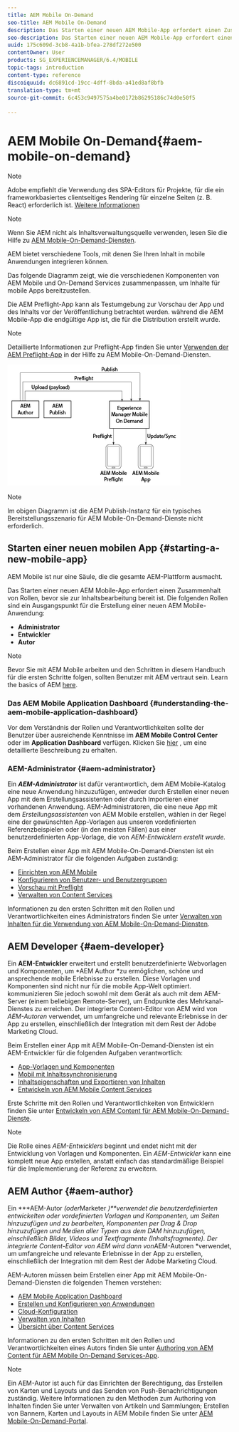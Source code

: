```yaml
---
title: AEM Mobile On-Demand
seo-title: AEM Mobile On-Demand
description: Das Starten einer neuen AEM Mobile-App erfordert einen Zusammenhalt von Rollen, bevor sie zur Inhaltsbearbeitung bereit ist. Folgen Sie dieser Seite, um mit den AEM Mobile-On-Demand-Diensten zu beginnen.
seo-description: Das Starten einer neuen AEM Mobile-App erfordert einen Zusammenhalt von Rollen, bevor sie zur Inhaltsbearbeitung bereit ist. Folgen Sie dieser Seite, um mit den AEM Mobile-On-Demand-Diensten zu beginnen.
uuid: 175c609d-3cb8-4a1b-bfea-278df272e500
contentOwner: User
products: SG_EXPERIENCEMANAGER/6.4/MOBILE
topic-tags: introduction
content-type: reference
discoiquuid: dc6891cd-19cc-4dff-8bda-a41ed8af8bfb
translation-type: tm+mt
source-git-commit: 6c453c9497575a4be0172b86295186c74d0e50f5

---
```



# AEM Mobile On-Demand{#aem-mobile-on-demand}

>[!NOTE]
>
>Adobe empfiehlt die Verwendung des SPA-Editors für Projekte, für die ein frameworkbasiertes clientseitiges Rendering für einzelne Seiten (z. B. React) erforderlich ist. [Weitere Informationen](/help/sites-developing/spa-overview.md)

>[!NOTE]
>
>Wenn Sie AEM nicht als Inhaltsverwaltungsquelle verwenden, lesen Sie die Hilfe zu [AEM Mobile-On-Demand-Diensten](https://helpx.adobe.com/digital-publishing-solution/topics.html).

AEM bietet verschiedene Tools, mit denen Sie Ihren Inhalt in mobile Anwendungen integrieren können.

Das folgende Diagramm zeigt, wie die verschiedenen Komponenten von AEM Mobile und On-Demand Services zusammenpassen, um Inhalte für mobile Apps bereitzustellen.

Die AEM Preflight-App kann als Testumgebung zur Vorschau der App und des Inhalts vor der Veröffentlichung betrachtet werden. während die AEM Mobile-App die endgültige App ist, die für die Distribution erstellt wurde.

>[!NOTE]
>
>Detaillierte Informationen zur Preflight-App finden Sie unter [Verwenden der AEM Preflight-App](https://helpx.adobe.com/digital-publishing-solution/help/preflight-app.html) in der Hilfe zu AEM Mobile-On-Demand-Diensten.

![chlimage_1-171](assets/chlimage_1-171.png)

>[!NOTE]
>
>Im obigen Diagramm ist die AEM Publish-Instanz für ein typisches Bereitstellungsszenario für AEM Mobile-On-Demand-Dienste nicht erforderlich.

## Starten einer neuen mobilen App {#starting-a-new-mobile-app}

AEM Mobile ist nur eine Säule, die die gesamte AEM-Plattform ausmacht.

Das Starten einer neuen AEM Mobile-App erfordert einen Zusammenhalt von Rollen, bevor sie zur Inhaltsbearbeitung bereit ist. Die folgenden Rollen sind ein Ausgangspunkt für die Erstellung einer neuen AEM Mobile-Anwendung:

* **Administrator**
* **Entwickler**
* **Autor**

>[!NOTE]
>
>Bevor Sie mit AEM Mobile arbeiten und den Schritten in diesem Handbuch für die ersten Schritte folgen, sollten Benutzer mit AEM vertraut sein. Learn the basics of AEM [here](/help/sites-deploying/deploy.md).

### Das AEM Mobile Application Dashboard {#understanding-the-aem-mobile-application-dashboard}

Vor dem Verständnis der Rollen und Verantwortlichkeiten sollte der Benutzer über ausreichende Kenntnisse im **AEM Mobile Control Center** oder im **Application Dashboard** verfügen. Klicken Sie [hier](/help/mobile/mobile-apps-ondemand-application-dashboard.md) , um eine detaillierte Beschreibung zu erhalten.

### AEM-Administrator {#aem-administrator}

Ein ***AEM-Administrator*** ist dafür verantwortlich, dem AEM Mobile-Katalog eine neue Anwendung hinzuzufügen, entweder durch Erstellen einer neuen App mit dem Erstellungsassistenten oder durch Importieren einer vorhandenen Anwendung. AEM-Administratoren, die eine neue App mit dem *Erstellungsassistenten* von AEM Mobile erstellen, wählen in der Regel eine der gewünschten App-Vorlagen aus unseren vordefinierten Referenzbeispielen oder (in den meisten Fällen) aus einer benutzerdefinierten App-Vorlage, die von *AEM-Entwicklern erstellt wurde.*

Beim Erstellen einer App mit AEM Mobile-On-Demand-Diensten ist ein AEM-Administrator für die folgenden Aufgaben zuständig:

* [Einrichten von AEM Mobile](/help/mobile/aem-mobile-setup.md)
* [Konfigurieren von Benutzer- und Benutzergruppen](/help/mobile/aem-mobile-configure-users.md)
* [Vorschau mit Preflight](/help/mobile/aem-mobile-manage-ondemand-services.md)
* [Verwalten von Content Services](/help/mobile/developing-content-services.md)

Informationen zu den ersten Schritten mit den Rollen und Verantwortlichkeiten eines Administrators finden Sie unter [Verwalten von Inhalten für die Verwendung von AEM Mobile-On-Demand-Diensten](/help/mobile/aem-mobile.md).

## AEM Developer {#aem-developer}

Ein **AEM-Entwickler** erweitert und erstellt benutzerdefinierte Webvorlagen und Komponenten, um *AEM Author *zu ermöglichen, schöne und ansprechende mobile Erlebnisse zu erstellen. Diese Vorlagen und Komponenten sind nicht nur für die mobile App-Welt optimiert. kommunizieren Sie jedoch sowohl mit dem Gerät als auch mit dem AEM-Server (einem beliebigen Remote-Server), um Endpunkte des Mehrkanal-Dienstes zu erreichen. Der integrierte Content-Editor von AEM wird von *AEM-Autoren* verwendet, um umfangreiche und relevante Erlebnisse in der App zu erstellen, einschließlich der Integration mit dem Rest der Adobe Marketing Cloud.

Beim Erstellen einer App mit AEM Mobile-On-Demand-Diensten ist ein AEM-Entwickler für die folgenden Aufgaben verantwortlich:

* [App-Vorlagen und Komponenten](/help/mobile/app-templates-and-components1.md)
* [Mobil mit Inhaltssynchronisierung](/help/mobile/mobile-ondemand-contentsync.md)
* [Inhaltseigenschaften und Exportieren von Inhalten](/help/mobile/on-demand-content-properties-exporting.md)
* [Entwickeln von AEM Mobile Content Services](/help/mobile/developing-content-services.md)

Erste Schritte mit den Rollen und Verantwortlichkeiten von Entwicklern finden Sie unter [Entwickeln von AEM Content für AEM Mobile-On-Demand-Dienste](/help/mobile/aem-mobile-on-demand.md).

>[!NOTE]
>
>Die Rolle eines *AEM-Entwicklers* beginnt und endet nicht mit der Entwicklung von Vorlagen und Komponenten. Ein *AEM-Entwickler* kann eine komplett neue App erstellen, anstatt einfach das standardmäßige Beispiel für die Implementierung der Referenz zu erweitern.

## AEM Author {#aem-author}

Ein ***AEM-Autor *(oder*Marketer *)**verwendet die benutzerdefinierten entwickelten oder vordefinierten Vorlagen und Komponenten, um Seiten hinzuzufügen und zu bearbeiten, Komponenten per Drag &amp; Drop hinzuzufügen und Medien aller Typen aus dem DAM hinzuzufügen, einschließlich Bilder, Videos und Textfragmente (Inhaltsfragmente). Der integrierte Content-Editor von AEM wird dann von*AEM-Autoren *verwendet, um umfangreiche und relevante Erlebnisse in der App zu erstellen, einschließlich der Integration mit dem Rest der Adobe Marketing Cloud.

AEM-Autoren müssen beim Erstellen einer App mit AEM Mobile-On-Demand-Diensten die folgenden Themen verstehen:

* [AEM Mobile Application Dashboard](/help/mobile/mobile-apps-ondemand-application-dashboard.md)
* [Erstellen und Konfigurieren von Anwendungen](/help/mobile/mobile-apps-ondemand-application-create-configure-action.md)
* [Cloud-Konfiguration](/help/mobile/mobile-on-demand-associating-an-on-demand-app-to-cloud-configuration.md)
* [Verwalten von Inhalten](/help/mobile/mobile-apps-ondemand-manage-content-ondemand.md)
* [Übersicht über Content Services](/help/mobile/develop-content-as-a-service.md)

Informationen zu den ersten Schritten mit den Rollen und Verantwortlichkeiten eines Autors finden Sie unter [Authoring von AEM Content für AEM Mobile On-Demand Services-App](/help/mobile/mobile-apps-ondemand.md).

>[!NOTE]
>
>Ein AEM-Autor ist auch für das Einrichten der Berechtigung, das Erstellen von Karten und Layouts und das Senden von Push-Benachrichtigungen zuständig. Weitere Informationen zu den Methoden zum Authoring von Inhalten finden Sie unter Verwalten von Artikeln und Sammlungen; Erstellen von Bannern, Karten und Layouts in AEM Mobile finden Sie unter [AEM Mobile-On-Demand-Portal](https://helpx.adobe.com/digital-publishing-solution/topics.html#dynamicpod_reference_2).

